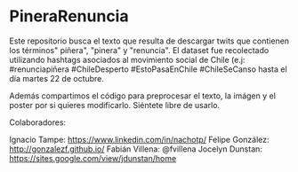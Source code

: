 # PineraRenuncia

Este repositorio busca el texto que resulta de descargar twits que contienen los términos" piñera", "pinera" y "renuncia". El dataset fue recolectado utilizando hashtags asociados al movimiento social de Chile (e.j: #renunciapiñera #ChileDesperto #EstoPasaEnChile #ChileSeCanso hasta el día martes 22 de octubre. 

Además compartimos el código para preprocesar el texto, la imágen y el poster por si quieres modificarlo. Siéntete libre de usarlo. 

Colaboradores:

Ignacio Tampe: https://www.linkedin.com/in/nachotp/
Felipe González: http://gonzalezf.github.io/
Fabián Villena: @fvillena
Jocelyn Dunstan: https://sites.google.com/view/jdunstan/home
